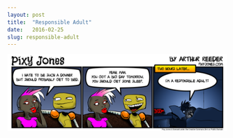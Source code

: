 ```yaml
---
layout: post
title:  "Responsible Adult"
date:   2016-02-25
slug: responsible-adult
---
```

![Responsible Adult](/images/responsible-adult.png)

